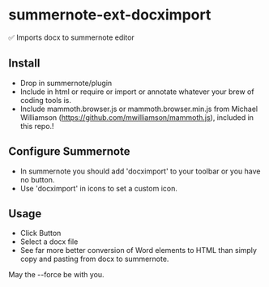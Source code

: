 # summernote-ext-docximport
✅ Imports docx to summernote editor

## Install
* Drop in summernote/plugin
* Include in html or require or import or annotate whatever your brew of coding tools is.
* Include mammoth.browser.js or mammoth.browser.min.js from Michael Williamson (https://github.com/mwilliamson/mammoth.js), included in this repo.! 

## Configure Summernote
* In summernote you should add 'docximport' to your toolbar or you have no button. 
* Use 'docximport' in icons to set a custom icon.

## Usage
* Click Button
* Select a docx file
* See far more better conversion of Word elements to HTML than simply copy and pasting from docx to summernote.

May the --force be with you.
